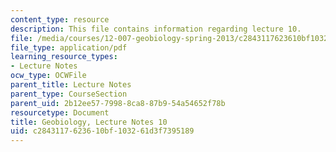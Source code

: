 ```yaml
---
content_type: resource
description: This file contains information regarding lecture 10.
file: /media/courses/12-007-geobiology-spring-2013/c2843117623610bf103261d3f7395189_MIT12_007S13_Lec10.pdf
file_type: application/pdf
learning_resource_types:
- Lecture Notes
ocw_type: OCWFile
parent_title: Lecture Notes
parent_type: CourseSection
parent_uid: 2b12ee57-7998-8ca8-87b9-54a54652f78b
resourcetype: Document
title: Geobiology, Lecture Notes 10
uid: c2843117-6236-10bf-1032-61d3f7395189
---
```


